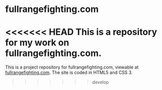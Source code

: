 # fullrangefighting.com

<<<<<<< HEAD
This is a repository for my work on fullrangefighting.com.
=======
This is a project repository for fullrangefighting.com, viewable at [fullrangefighting.com](http://fullrangefighting.com). The site is coded in HTML5 and CSS 3.
>>>>>>> develop

